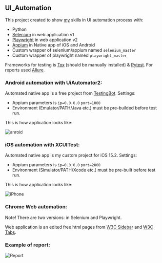 ## UI_Automation

This project created to show [my](https://github.com/VladimirPodolyan) skills in UI automation process with:
- Python
- [Selenium](https://pypi.org/project/selenium/) in web application v1
- [Playwright](https://pypi.org/project/playwright/) in web application v2
- [Appium](https://pypi.org/project/Appium-Python-Client/) in Native app of iOS and Android
- Custom wrapper of selenium/appium named `selenium_master`
- Custom wrapper of playwright named `playwright_master`

Frameworks for testing is [Tox](https://pypi.org/project/tox/) (should be manually installed) 
& [Pytest](https://pypi.org/project/pytest/). For reports used [Allure](https://pypi.org/project/allure-pytest/).


### Android automation with UiAutomator2:

Automated native app is a free project from [TestingBot](https://testingbot.com/appium/sample.apk).
Settings: 
- Appium parameters is `ip=0.0.0.0` `port=1000`
- Environment (Emulator/PATH/Java etc.) must be pre-builded before test run. 

This is how application looks like:

![anroid](https://user-images.githubusercontent.com/36446855/151223751-cf3bd790-b71e-40b0-8874-f3523497b9d0.png)

### iOS automation with XCUITest:

Automated native app is my custom project for iOS 15.2. 
Settings:
- Appium parameters is `ip=0.0.0.0` `port=2000`
- Environment (Simulator/PATH/Xcode etc.) must be pre-built before test run.

This is how application looks like:

![iPhone](https://user-images.githubusercontent.com/36446855/151223800-b6fad673-3b8c-44e3-8c3f-6c9824e15bd9.jpg)

### Chrome Web automation:

Note! There are two versions: in Selenium and Playwright.

Web application is an edited free html pages from [W3C Sidebar](https://www.w3schools.com/w3css/w3css_sidebar.asp) 
and [W3C Tabs](https://www.w3schools.com/w3css/w3css_tabulators.asp).


### Example of report:

![Report](https://user-images.githubusercontent.com/36446855/151223843-14fbd2c0-1da5-47e0-8be0-19855393a98a.jpg)
